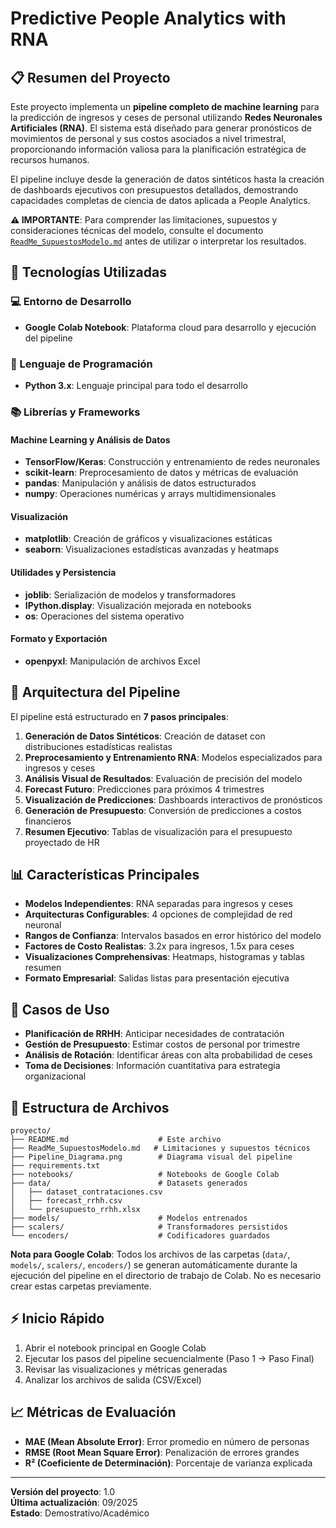 # Predictive People Analytics with RNA

## 📋 Resumen del Proyecto

Este proyecto implementa un **pipeline completo de machine learning** para la predicción de ingresos y ceses de personal utilizando **Redes Neuronales Artificiales (RNA)**. El sistema está diseñado para generar pronósticos de movimientos de personal y sus costos asociados a nivel trimestral, proporcionando información valiosa para la planificación estratégica de recursos humanos.

El pipeline incluye desde la generación de datos sintéticos hasta la creación de dashboards ejecutivos con presupuestos detallados, demostrando capacidades completas de ciencia de datos aplicada a People Analytics.

**⚠️ IMPORTANTE**: Para comprender las limitaciones, supuestos y consideraciones técnicas del modelo, consulte el documento [`ReadMe_SupuestosModelo.md`](./ReadMe_SupuestosModelo.md) antes de utilizar o interpretar los resultados.

## 🚀 Tecnologías Utilizadas

### 💻 Entorno de Desarrollo
- **Google Colab Notebook**: Plataforma cloud para desarrollo y ejecución del pipeline

### 🐍 Lenguaje de Programación
- **Python 3.x**: Lenguaje principal para todo el desarrollo

### 📚 Librerías y Frameworks

#### Machine Learning y Análisis de Datos
- **TensorFlow/Keras**: Construcción y entrenamiento de redes neuronales
- **scikit-learn**: Preprocesamiento de datos y métricas de evaluación
- **pandas**: Manipulación y análisis de datos estructurados
- **numpy**: Operaciones numéricas y arrays multidimensionales

#### Visualización
- **matplotlib**: Creación de gráficos y visualizaciones estáticas
- **seaborn**: Visualizaciones estadísticas avanzadas y heatmaps

#### Utilidades y Persistencia
- **joblib**: Serialización de modelos y transformadores
- **IPython.display**: Visualización mejorada en notebooks
- **os**: Operaciones del sistema operativo

#### Formato y Exportación
- **openpyxl**: Manipulación de archivos Excel

## 🔧 Arquitectura del Pipeline

El pipeline está estructurado en **7 pasos principales**:

1. **Generación de Datos Sintéticos**: Creación de dataset con distribuciones estadísticas realistas
2. **Preprocesamiento y Entrenamiento RNA**: Modelos especializados para ingresos y ceses
3. **Análisis Visual de Resultados**: Evaluación de precisión del modelo
4. **Forecast Futuro**: Predicciones para próximos 4 trimestres
5. **Visualización de Predicciones**: Dashboards interactivos de pronósticos
6. **Generación de Presupuesto**: Conversión de predicciones a costos financieros
7. **Resumen Ejecutivo**: Tablas de visualización para el presupuesto proyectado de HR

## 📊 Características Principales

- **Modelos Independientes**: RNA separadas para ingresos y ceses
- **Arquitecturas Configurables**: 4 opciones de complejidad de red neuronal
- **Rangos de Confianza**: Intervalos basados en error histórico del modelo
- **Factores de Costo Realistas**: 3.2x para ingresos, 1.5x para ceses
- **Visualizaciones Comprehensivas**: Heatmaps, histogramas y tablas resumen
- **Formato Empresarial**: Salidas listas para presentación ejecutiva

## 🎯 Casos de Uso

- **Planificación de RRHH**: Anticipar necesidades de contratación
- **Gestión de Presupuesto**: Estimar costos de personal por trimestre
- **Análisis de Rotación**: Identificar áreas con alta probabilidad de ceses
- **Toma de Decisiones**: Información cuantitativa para estrategia organizacional

## 📁 Estructura de Archivos

```
proyecto/
├── README.md                    # Este archivo
├── ReadMe_SupuestosModelo.md   # Limitaciones y supuestos técnicos
├── Pipeline_Diagrama.png        # Diagrama visual del pipeline
├── requirements.txt
├── notebooks/                   # Notebooks de Google Colab
├── data/                        # Datasets generados
│   ├── dataset_contrataciones.csv
│   ├── forecast_rrhh.csv
│   └── presupuesto_rrhh.xlsx
├── models/                      # Modelos entrenados
├── scalers/                     # Transformadores persistidos
└── encoders/                    # Codificadores guardados
```

**Nota para Google Colab**: Todos los archivos de las carpetas (`data/`, `models/`, `scalers/`, `encoders/`) se generan automáticamente durante la ejecución del pipeline en el directorio de trabajo de Colab. No es necesario crear estas carpetas previamente.

## ⚡ Inicio Rápido

1. Abrir el notebook principal en Google Colab
2. Ejecutar los pasos del pipeline secuencialmente (Paso 1 → Paso Final)
3. Revisar las visualizaciones y métricas generadas
4. Analizar los archivos de salida (CSV/Excel)

## 📈 Métricas de Evaluación

- **MAE (Mean Absolute Error)**: Error promedio en número de personas
- **RMSE (Root Mean Square Error)**: Penalización de errores grandes
- **R² (Coeficiente de Determinación)**: Porcentaje de varianza explicada

---

**Versión del proyecto**: 1.0  
**Última actualización**: 09/2025  
**Estado**: Demostrativo/Académico